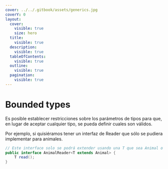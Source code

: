 ```yaml
---
cover: ../../.gitbook/assets/generics.jpg
coverY: 0
layout:
  cover:
    visible: true
    size: hero
  title:
    visible: true
  description:
    visible: true
  tableOfContents:
    visible: true
  outline:
    visible: true
  pagination:
    visible: true
---
```


# Bounded types

Es posible establecer restricciones sobre los parámetros de tipos para que, en lugar de aceptar cualquier tipo, se pueda definir cuales son válidos.

Por ejemplo, si quisiéramos tener un interfaz de Reader que sólo se pudiera implementar para animales.

```java
// Este interface solo se podrá extender usando una T que sea Animal o un subtipo de ANimal
public interface AnimalReader<T extends Animal> {
    T read();
}
```

